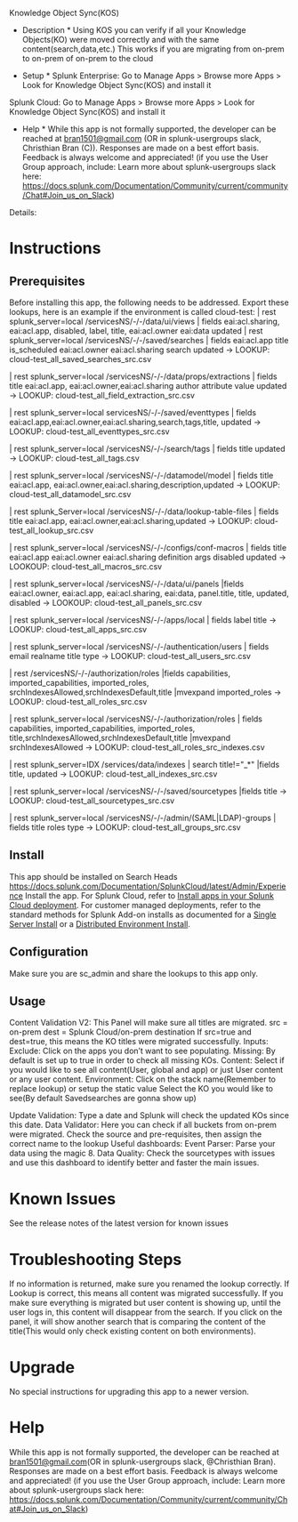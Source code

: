 Knowledge Object Sync(KOS)
* Description *
Using KOS you can verify if all your Knowledge Objects(KO) were moved correctly and with the same content(search,data,etc.)
This works if you are migrating from on-prem to on-prem of on-prem to the cloud
 
* Setup *
Splunk Enterprise:
Go to Manage Apps > Browse more Apps > Look for Knowledge Object Sync(KOS) and install it
 
Splunk Cloud:
Go to Manage Apps > Browse more Apps > Look for Knowledge Object Sync(KOS) and install it
 
* Help *
While this app is not formally supported, the developer can be reached at bran1501@gmail.com (OR in splunk-usergroups slack, Christhian Bran (C)). Responses are made on a best effort basis. Feedback is always welcome and appreciated!
(if you use the User Group approach, include: Learn more about splunk-usergroups slack here: https://docs.splunk.com/Documentation/Community/current/community/Chat#Join_us_on_Slack)

Details:
# Instructions
 
## Prerequisites
Before installing this app, the following needs to be addressed.
Export these lookups, here is an example if the environment is called cloud-test:
| rest splunk_server=local /servicesNS/-/-/data/ui/views | fields eai:acl.sharing, eai:acl.app, disabled, label, title, eai:acl.owner eai:data updated
| rest splunk_server=local /servicesNS/-/-/saved/searches | fields eai:acl.app title is_scheduled eai:acl.owner eai:acl.sharing search updated
-> LOOKUP: cloud-test_all_saved_searches_src.csv 

| rest splunk_server=local /servicesNS/-/-/data/props/extractions | fields title eai:acl.app, eai:acl.owner,eai:acl.sharing author attribute value updated
-> LOOKUP: cloud-test_all_field_extraction_src.csv

| rest splunk_server=local servicesNS/-/-/saved/eventtypes | fields eai:acl.app,eai:acl.owner,eai:acl.sharing,search,tags,title, updated
-> LOOKUP: cloud-test_all_eventtypes_src.csv

| rest splunk_server=local /servicesNS/-/-/search/tags | fields title updated
-> LOOKUP: cloud-test_all_tags.csv

| rest splunk_server=local /servicesNS/-/-/datamodel/model | fields title eai:acl.app, eai:acl.owner,eai:acl.sharing,description,updated
-> LOOKUP: cloud-test_all_datamodel_src.csv

| rest splunk_Server=local /servicesNS/-/-/data/lookup-table-files | fields title eai:acl.app, eai:acl.owner,eai:acl.sharing,updated
-> LOOKUP: cloud-test_all_lookup_src.csv 

| rest splunk_server=local /servicesNS/-/-/configs/conf-macros | fields title eai:acl.app eai:acl.owner eai:acl.sharing definition args disabled updated
-> LOOKOUP: cloud-test_all_macros_src.csv 

| rest splunk_server=local /servicesNS/-/-/data/ui/panels |fields eai:acl.owner, eai:acl.app, eai:acl.sharing, eai:data, panel.title, title, updated, disabled
-> LOOKOUP: cloud-test_all_panels_src.csv 

| rest splunk_server=local /servicesNS/-/-/apps/local | fields label title 
-> LOOKUP: cloud-test_all_apps_src.csv 

| rest splunk_server=local /servicesNS/-/-/authentication/users | fields email realname title type 
-> LOOKUP: cloud-test_all_users_src.csv 

| rest /servicesNS/-/-/authorization/roles |fields capabilities, imported_capabilities, imported_roles, srchIndexesAllowed,srchIndexesDefault,title |mvexpand imported_roles
-> LOOKUP: cloud-test_all_roles_src.csv 

| rest splunk_server=local /servicesNS/-/-/authorization/roles | fields capabilities, imported_capabilities, imported_roles, title,srchIndexesAllowed,srchIndexesDefault,title |mvexpand srchIndexesAllowed
-> LOOKUP: cloud-test_all_roles_src_indexes.csv 

| rest splunk_server=IDX /services/data/indexes | search title!="_*" |fields title, updated
-> LOOKUP: cloud-test_all_indexes_src.csv 

| rest splunk_server=local /servicesNS/-/-/saved/sourcetypes |fields title
-> LOOKUP: cloud-test_all_sourcetypes_src.csv 

| rest splunk_server=local /servicesNS/-/-/admin/(SAML|LDAP)-groups | fields title roles type
-> LOOKUP: cloud-test_all_groups_src.csv

 
## Install
This app should be installed on Search Heads
https://docs.splunk.com/Documentation/SplunkCloud/latest/Admin/Experience Install the app. For Splunk Cloud, refer to [Install apps in your Splunk Cloud deployment](https://docs.splunk.com/Documentation/SplunkCloud/latest/Admin/SelfServiceAppInstall). For customer managed deployments, refer to the standard methods for Splunk Add-on installs as documented for a [Single Server Install](http://docs.splunk.com/Documentation/AddOns/latest/Overview/Singleserverinstall) or a [Distributed Environment Install](http://docs.splunk.com/Documentation/AddOns/latest/Overview/Distributedinstall).
 
## Configuration
Make sure you are sc_admin and share the lookups to this app only.
 
## Usage
Content Validation V2:
This Panel will make sure all titles are migrated.
src = on-prem
dest = Splunk Cloud/on-prem destination
If src=true and dest=true, this means the KO titles were migrated successfully.
Inputs:
Exclude: Click on the apps you don’t want to see populating.
Missing: By default is set up to true in order to check all missing KOs.
Content: Select if you would like to see all content(User, global and app) or just User content or any user content.
Environment: Click on the stack name(Remember to replace lookup) or setup the static value
Select the KO you would like to see(By default Savedsearches are gonna show up)

Update Validation:
Type a date and Splunk will check the updated KOs since this date.
Data Validator:
Here you can check if all buckets from on-prem were migrated.
Check the source and pre-requisites, then assign the correct name to the lookup
Useful dashboards:
Event Parser: Parse your data using the magic 8.
Data Quality: Check the sourcetypes with issues and use this dashboard to identify better and faster the main issues.
 
 
# Known Issues
See the release notes of the latest version for known issues
 
# Troubleshooting Steps
If no information is returned, make sure you renamed the lookup correctly.
If Lookup is correct, this means all content was migrated successfully.
If you make sure everything is migrated but user content is showing up, until the user logs in, this content will disappear from the search.
If you click on the panel, it will show another search that is comparing the content of the title(This would only check existing content on both environments).
 
# Upgrade
No special instructions for upgrading this app to a newer version.
 
# Help
While this app is not formally supported, the developer can be reached at bran1501@gmail.com(OR in splunk-usergroups slack, @Christhian Bran). Responses are made on a best effort basis. Feedback is always welcome and appreciated!
(if you use the User Group approach, include: Learn more about splunk-usergroups slack here: https://docs.splunk.com/Documentation/Community/current/community/Chat#Join_us_on_Slack)

